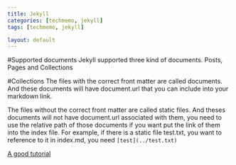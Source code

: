 ```yaml
---
title: Jekyll
categories: [techmemo, jekyll]
tags: [techmemo, jekyll]

layout: default
---
```


#Supported documents
Jekyll supported three kind of documents. Posts, Pages and Collections


#Collections
The files with the correct front matter are called documents. And these documents will have document.url that you can include into your markdown link. 

The files without the correct front matter are called static files. And theses documents will not have document.url associated with them, you need to use the relative path of those documents if you want put the link of them into the index file. For example, if there is a static file test.txt, you want to reference to it in index.md, you need `[test](../test.txt)` 

[A good tutorial](http://learn.andrewmunsell.com/learn/jekyll-by-example/tutorial)